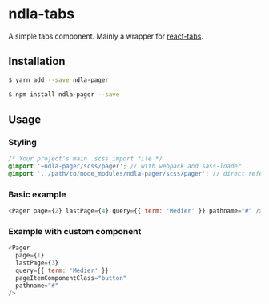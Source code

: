 # ndla-tabs

A simple tabs component. Mainly a wrapper for [react-tabs](https://github.com/reactjs/react-tabs).

## Installation

```sh
$ yarn add --save ndla-pager
```

```sh
$ npm install ndla-pager --save
```

## Usage

### Styling

```scss
/* Your project's main .scss import file */
@import '~ndla-pager/scss/pager'; // with webpack and sass-loader
@import '../path/to/node_modules/ndla-pager/scss/pager'; // direct reference
```

### Basic example

```js
<Pager page={2} lastPage={4} query={{ term: 'Medier' }} pathname="#" />
```

### Example with custom component

```js
<Pager
  page={1}
  lastPage={3}
  query={{ term: 'Medier' }}
  pageItemComponentClass="button"
  pathname="#"
/>
```
